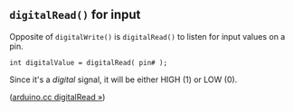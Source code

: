 ## `digitalRead()` for input

Opposite of `digitalWrite()` is `digitalRead()` to listen for input values on a pin.

```
int digitalValue = digitalRead( pin# );
```

Since it's a _digital_ signal, it will be either HIGH (1) or LOW (0).


([arduino.cc digitalRead »](http://arduino.cc/en/Reference/digitalRead))